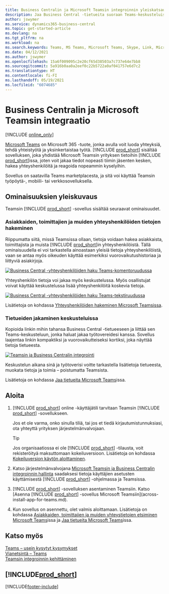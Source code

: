 ```yaml
---
title: Business Centralin ja Microsoft Teamsin integroinnin yleiskatsaus | Microsoft Docs
description: Jaa Business Central -tietueita suoraan Teams-keskusteluissa.
author: jswymer
ms.service: dynamics365-business-central
ms.topic: get-started-article
ms.devlang: na
ms.tgt_pltfrm: na
ms.workload: na
ms.search.keywords: Teams, MS Teams, Microsoft Teams, Skype, Link, Microsoft 365, collaborate, collaboration, teamwork
ms.date: 04/12/2021
ms.author: jswymer
ms.openlocfilehash: 15a6f009095c2e20cf65d38503a7c737e64e7bb8
ms.sourcegitcommit: 5a916b0aa0a2eef0c22b5722a0af041757e6d7c2
ms.translationtype: HT
ms.contentlocale: fi-FI
ms.lasthandoff: 05/19/2021
ms.locfileid: "6074685"
---
```

# <a name="business-central-and-microsoft-teams-integration"></a>Business Centralin ja Microsoft Teamsin integraatio

[!INCLUDE [online_only](includes/online_only.md)]

[Microsoft Teams](https://www.microsoft.com/en-us/microsoft-365/microsoft-teams) on Microsoft 365 -tuote, jonka avulla voit luoda yhteyksiä, tehdä yhteistyötä ja yksinkertaistaa työtä. [!INCLUDE [prod_short](includes/prod_short.md)] sisältää sovelluksen, joka yhdistää Microsoft Teamsin yrityksen tietoihin [!INCLUDE [prod_short](includes/prod_short.md)]issa, joten voit jakaa tiedot nopeasti tiimin jäsenten kesken, hakea yhteyshenkilöitä ja reagoida nopeammin kyselyihin.

Sovellus on saatavilla Teams marketplacesta, ja sitä voi käyttää Teamsin työpöytä-, mobiili- tai verkkosovelluksella.

## <a name="features-overview"></a>Ominaisuuksien yleiskuvaus

Teamsin [!INCLUDE [prod_short](includes/prod_short.md)] -sovellus sisältää seuraavat ominaisuudet.

### <a name="look-up-details-of-customers-vendors-and-other-contacts"></a>Asiakkaiden, toimittajien ja muiden yhteyshenkilöiden tietojen hakeminen

Riippumatta siitä, missä Teamsissa ollaan, tietoja voidaan hakea asiakkaista, toimittajista ja muista [!INCLUDE [prod_short](includes/prod_short.md)]in yhteyshenkilöistä. Tällä ominaisuudella ei voi tarkastella ainoastaan yleisiä tietoja yhteyshenkilöistä, vaan se antaa myös oikeuden käyttää esimerkiksi vuorovaikutushistoriaa ja liittyviä asiakirjoja.

 [![Business Central -yhteyshenkilöiden haku Teams-komentoruudussa](media/teams-contacts-overview.png)](media/teams-contacts-overview.png#lightbox)

Yhteyshenkilön tietoja voi jakaa myös keskustelussa. Myös osallistujat voivat käyttää keskustelussa lisää yhteyshenkilöitä koskevia tietoja.

 [![Business Central -yhteyshenkilöiden haku Teams-tekstiruudussa](media/teams-contacts.png)](media/teams-contacts.png#lightbox)

Lisätietoja on kohdassa [Yhteyshenkilöiden hakeminen Microsoft Teamsissa](across-search-contacts-teams.md).

### <a name="share-records-in-conversations"></a>Tietueiden jakaminen keskusteluissa

Kopioida linkin mihin tahansa Business Central -tietueeseen ja liittää sen Teams-keskusteluun, jonka haluat jakaa työtovereidesi kanssa. Sovellus laajentaa linkin kompaktiksi ja vuorovaikutteiseksi kortiksi, joka näyttää tietoja tietueesta.

[![Teamsin ja Business Centralin integrointi](media/teams-intro-v3.png)](media/teams-intro-v3.png#lightbox)

Keskustelun aikana sinä ja työtoverisi voitte tarkastella lisätietoja tietueesta, muokata tietoja ja toimia – poistumatta Teamsista.

Lisätietoja on kohdassa [Jaa tietueita Microsoft Teams](across-working-with-teams.md)issa.

## <a name="get-started"></a>Aloita

1. [!INCLUDE [prod_short](includes/prod_short.md)] online -käyttäjätili tarvitaan Teamsin [!INCLUDE [prod_short](includes/prod_short.md)] -sovellukseen.

    Jos et ole varma, onko sinulla tiliä, tai jos et tiedä kirjautumistunnuksiasi, ota yhteyttä yrityksen järjestelmänvalvojaan.

    > [!TIP]
    > Jos organisaatiossa ei ole [!INCLUDE [prod_short](includes/prod_short.md)] -tilausta, voit rekisteröityä maksuttomaan kokeiluversioon. Lisätietoja on kohdassa [Kokeiluversion käytön aloittaminen](across-preview.md#getting-started-with-a-trial).

2. Katso järjestelmänvalvojana [Microsoft Teamsin ja Business Centralin integroinnin hallinta](admin-teams-integration.md) saadaksesi tietoja käyttäjien asetusten käyttämisestä [!INCLUDE [prod_short](includes/prod_short.md)] -ohjelmassa ja Teamsissa.
3. [!INCLUDE [prod_short](includes/prod_short.md)] -sovelluksen asentaminen Teamsiin. Katso [Asenna [!INCLUDE [prod_short](includes/prod_short.md)] -sovellus Microsoft Teamsiin](across-install-app-for-teams.md).
4. Kun sovellus on asennettu, olet valmis aloittamaan. Lisätietoja on kohdassa [Asiakkaiden, toimittajien ja muiden yhteystietojen etsiminen Microsoft Teams](across-search-contacts-teams.md)issa ja [Jaa tietueita Microsoft Teams](across-working-with-teams.md)issa. 

## <a name="see-also"></a>Katso myös

[Teams – usein kysytyt kysymykset](teams-faq.md)  
[Vianetsintä – Teams](admin-teams-troubleshooting.md)  
[Teamsin integroinnin kehittäminen](/dynamics365/business-central/dev-itpro/developer/devenv-develop-for-teams)
  
## [!INCLUDE[prod_short](includes/free_trial_md.md)]  


[!INCLUDE[footer-include](includes/footer-banner.md)]